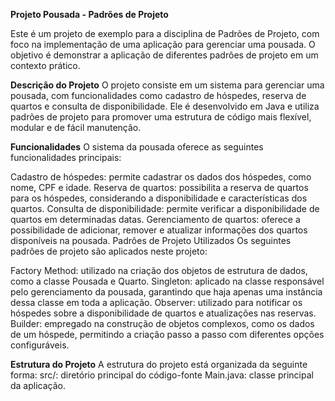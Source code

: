 **Projeto Pousada - Padrões de Projeto**

Este é um projeto de exemplo para a disciplina de Padrões de Projeto, com foco na implementação de uma aplicação para gerenciar uma pousada. O objetivo é demonstrar a aplicação de diferentes padrões de projeto em um contexto prático.

**Descrição do Projeto**
O projeto consiste em um sistema para gerenciar uma pousada, com funcionalidades como cadastro de hóspedes, reserva de quartos e consulta de disponibilidade. Ele é desenvolvido em Java e utiliza padrões de projeto para promover uma estrutura de código mais flexível, modular e de fácil manutenção.

**Funcionalidades**
O sistema da pousada oferece as seguintes funcionalidades principais:

Cadastro de hóspedes: permite cadastrar os dados dos hóspedes, como nome, CPF e idade.
Reserva de quartos: possibilita a reserva de quartos para os hóspedes, considerando a disponibilidade e características dos quartos.
Consulta de disponibilidade: permite verificar a disponibilidade de quartos em determinadas datas.
Gerenciamento de quartos: oferece a possibilidade de adicionar, remover e atualizar informações dos quartos disponíveis na pousada.
Padrões de Projeto Utilizados
Os seguintes padrões de projeto são aplicados neste projeto:

Factory Method: utilizado na criação dos objetos de estrutura de dados, como a classe Pousada e Quarto.
Singleton: aplicado na classe responsável pelo gerenciamento da pousada, garantindo que haja apenas uma instância dessa classe em toda a aplicação.
Observer: utilizado para notificar os hóspedes sobre a disponibilidade de quartos e atualizações nas reservas.
Builder: empregado na construção de objetos complexos, como os dados de um hóspede, permitindo a criação passo a passo com diferentes opções configuráveis.

**Estrutura do Projeto**
A estrutura do projeto está organizada da seguinte forma:
src/: diretório principal do código-fonte
Main.java: classe principal da aplicação.
